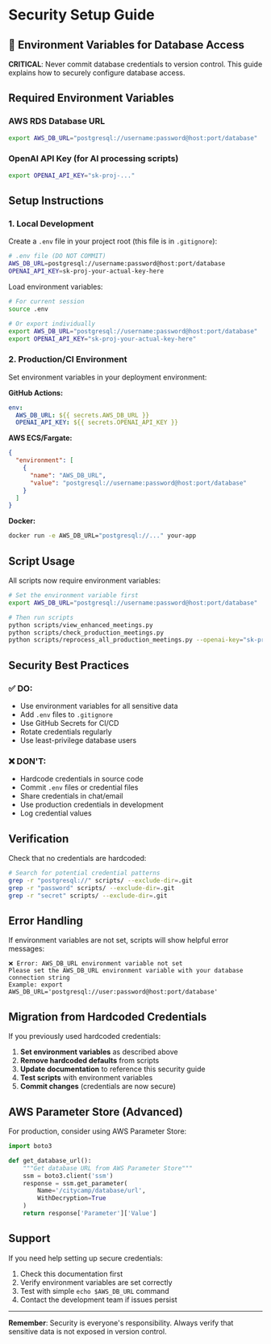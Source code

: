 # Security Setup Guide

## 🔐 Environment Variables for Database Access

**CRITICAL**: Never commit database credentials to version control. This guide explains how to securely configure database access.

## Required Environment Variables

### AWS RDS Database URL
```bash
export AWS_DB_URL="postgresql://username:password@host:port/database"
```

### OpenAI API Key (for AI processing scripts)
```bash
export OPENAI_API_KEY="sk-proj-..."
```

## Setup Instructions

### 1. Local Development

Create a `.env` file in your project root (this file is in `.gitignore`):

```bash
# .env file (DO NOT COMMIT)
AWS_DB_URL=postgresql://username:password@host:port/database
OPENAI_API_KEY=sk-proj-your-actual-key-here
```

Load environment variables:
```bash
# For current session
source .env

# Or export individually
export AWS_DB_URL="postgresql://username:password@host:port/database"
export OPENAI_API_KEY="sk-proj-your-actual-key-here"
```

### 2. Production/CI Environment

Set environment variables in your deployment environment:

**GitHub Actions:**
```yaml
env:
  AWS_DB_URL: ${{ secrets.AWS_DB_URL }}
  OPENAI_API_KEY: ${{ secrets.OPENAI_API_KEY }}
```

**AWS ECS/Fargate:**
```json
{
  "environment": [
    {
      "name": "AWS_DB_URL",
      "value": "postgresql://username:password@host:port/database"
    }
  ]
}
```

**Docker:**
```bash
docker run -e AWS_DB_URL="postgresql://..." your-app
```

## Script Usage

All scripts now require environment variables:

```bash
# Set the environment variable first
export AWS_DB_URL="postgresql://username:password@host:port/database"

# Then run scripts
python scripts/view_enhanced_meetings.py
python scripts/check_production_meetings.py
python scripts/reprocess_all_production_meetings.py --openai-key="sk-proj-..."
```

## Security Best Practices

### ✅ DO:
- Use environment variables for all sensitive data
- Add `.env` files to `.gitignore`
- Use GitHub Secrets for CI/CD
- Rotate credentials regularly
- Use least-privilege database users

### ❌ DON'T:
- Hardcode credentials in source code
- Commit `.env` files or credential files
- Share credentials in chat/email
- Use production credentials in development
- Log credential values

## Verification

Check that no credentials are hardcoded:
```bash
# Search for potential credential patterns
grep -r "postgresql://" scripts/ --exclude-dir=.git
grep -r "password" scripts/ --exclude-dir=.git
grep -r "secret" scripts/ --exclude-dir=.git
```

## Error Handling

If environment variables are not set, scripts will show helpful error messages:

```
❌ Error: AWS_DB_URL environment variable not set
Please set the AWS_DB_URL environment variable with your database connection string
Example: export AWS_DB_URL='postgresql://user:password@host:port/database'
```

## Migration from Hardcoded Credentials

If you previously used hardcoded credentials:

1. **Set environment variables** as described above
2. **Remove hardcoded defaults** from scripts
3. **Update documentation** to reference this security guide
4. **Test scripts** with environment variables
5. **Commit changes** (credentials are now secure)

## AWS Parameter Store (Advanced)

For production, consider using AWS Parameter Store:

```python
import boto3

def get_database_url():
    """Get database URL from AWS Parameter Store"""
    ssm = boto3.client('ssm')
    response = ssm.get_parameter(
        Name='/citycamp/database/url',
        WithDecryption=True
    )
    return response['Parameter']['Value']
```

## Support

If you need help setting up secure credentials:
1. Check this documentation first
2. Verify environment variables are set correctly
3. Test with simple `echo $AWS_DB_URL` command
4. Contact the development team if issues persist

---

**Remember**: Security is everyone's responsibility. Always verify that sensitive data is not exposed in version control. 